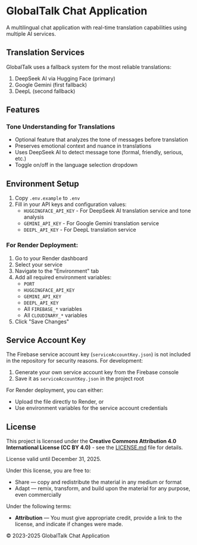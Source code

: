 # GlobalTalk Chat Application

A multilingual chat application with real-time translation capabilities using multiple AI services.

## Translation Services

GlobalTalk uses a fallback system for the most reliable translations:
1. DeepSeek AI via Hugging Face (primary)
2. Google Gemini (first fallback)
3. DeepL (second fallback)

## Features

### Tone Understanding for Translations
- Optional feature that analyzes the tone of messages before translation
- Preserves emotional context and nuance in translations
- Uses DeepSeek AI to detect message tone (formal, friendly, serious, etc.)
- Toggle on/off in the language selection dropdown

## Environment Setup

1. Copy `.env.example` to `.env`
2. Fill in your API keys and configuration values:
   - `HUGGINGFACE_API_KEY` - For DeepSeek AI translation service and tone analysis
   - `GEMINI_API_KEY` - For Google Gemini translation service
   - `DEEPL_API_KEY` - For DeepL translation service

### For Render Deployment:

1. Go to your Render dashboard
2. Select your service
3. Navigate to the "Environment" tab
4. Add all required environment variables:
   - `PORT`
   - `HUGGINGFACE_API_KEY`
   - `GEMINI_API_KEY`
   - `DEEPL_API_KEY`
   - All `FIREBASE_*` variables
   - All `CLOUDINARY_*` variables
5. Click "Save Changes"

## Service Account Key

The Firebase service account key (`serviceAccountKey.json`) is not included in the repository for security reasons. For development:

1. Generate your own service account key from the Firebase console
2. Save it as `serviceAccountKey.json` in the project root

For Render deployment, you can either:
- Upload the file directly to Render, or
- Use environment variables for the service account credentials

## License

This project is licensed under the **Creative Commons Attribution 4.0 International License (CC BY 4.0)** - see the [LICENSE.md](LICENSE.md) file for details.

License valid until December 31, 2025.

Under this license, you are free to:
- Share — copy and redistribute the material in any medium or format
- Adapt — remix, transform, and build upon the material for any purpose, even commercially

Under the following terms:
- **Attribution** — You must give appropriate credit, provide a link to the license, and indicate if changes were made.

© 2023-2025 GlobalTalk Chat Application
